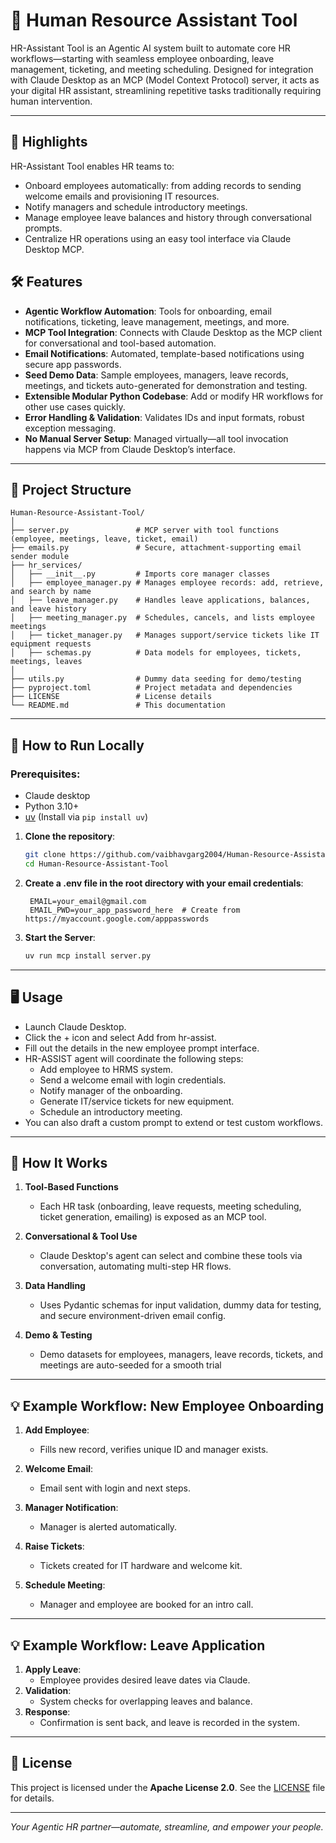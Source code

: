 # 🤖 Human Resource Assistant Tool

HR-Assistant Tool is an Agentic AI system built to automate core HR workflows—starting with seamless employee onboarding, leave management, ticketing, and meeting scheduling. Designed for integration with Claude Desktop as an MCP (Model Context Protocol) server, it acts as your digital HR assistant, streamlining repetitive tasks traditionally requiring human intervention.

---

<!-- ## 🎥 Presentation
Watch the full project presentation here: **[Human Resource Assistant Tool](https://vaibhav-project.my.canva.site/e-commerce-chat-assistant-presentation)**

--- -->

## 🌟 Highlights
HR-Assistant Tool enables HR teams to:

- Onboard employees automatically: from adding records to sending welcome emails and provisioning IT resources.
- Notify managers and schedule introductory meetings.
- Manage employee leave balances and history through conversational prompts.
- Centralize HR operations using an easy tool interface via Claude Desktop MCP.

## 🛠 Features  
- **Agentic Workflow Automation**: Tools for onboarding, email notifications, ticketing, leave management, meetings, and more.
- **MCP Tool Integration**: Connects with Claude Desktop as the MCP client for conversational and tool-based automation.
- **Email Notifications**: Automated, template-based notifications using secure app passwords.
- **Seed Demo Data**: Sample employees, managers, leave records, meetings, and tickets auto-generated for demonstration and testing.
- **Extensible Modular Python Codebase**: Add or modify HR workflows for other use cases quickly.
- **Error Handling & Validation**: Validates IDs and input formats, robust exception messaging.
- **No Manual Server Setup**: Managed virtually—all tool invocation happens via MCP from Claude Desktop’s interface. 

---

## 📂 Project Structure

```
Human-Resource-Assistant-Tool/
│
├── server.py               # MCP server with tool functions (employee, meetings, leave, ticket, email)
├── emails.py               # Secure, attachment-supporting email sender module
├── hr_services/
│   ├── __init__.py         # Imports core manager classes
│   ├── employee_manager.py # Manages employee records: add, retrieve, and search by name
│   ├── leave_manager.py    # Handles leave applications, balances, and leave history
│   ├── meeting_manager.py  # Schedules, cancels, and lists employee meetings
│   ├── ticket_manager.py   # Manages support/service tickets like IT equipment requests
│   ├── schemas.py          # Data models for employees, tickets, meetings, leaves
│
├── utils.py                # Dummy data seeding for demo/testing
├── pyproject.toml          # Project metadata and dependencies
├── LICENSE                 # License details
└── README.md               # This documentation
```

---

## 🚀 How to Run Locally  

### Prerequisites:
- Claude desktop  
- Python 3.10+
- [uv](https://github.com/astral-sh/uv) (Install via `pip install uv`)

1. **Clone the repository**:
   ```bash
   git clone https://github.com/vaibhavgarg2004/Human-Resource-Assistant-Tool.git
   cd Human-Resource-Assistant-Tool
   ```
2. **Create a .env file in the root directory with your email credentials**:   
   ```text
    EMAIL=your_email@gmail.com
    EMAIL_PWD=your_app_password_here  # Create from https://myaccount.google.com/apppasswords
   ```
3. **Start the Server**:
    ```bash
    uv run mcp install server.py
   ```

---

## 🖥️ Usage
- Launch Claude Desktop.
- Click the + icon and select Add from hr-assist.
- Fill out the details in the new employee prompt interface.
- HR-ASSIST agent will coordinate the following steps:
    - Add employee to HRMS system.
    - Send a welcome email with login credentials.
    - Notify manager of the onboarding.
    - Generate IT/service tickets for new equipment.
    - Schedule an introductory meeting.
- You can also draft a custom prompt to extend or test custom workflows.

---

## 🧠 How It Works

1. **Tool-Based Functions**  
   - Each HR task (onboarding, leave requests, meeting scheduling, ticket generation, emailing) is exposed as an MCP tool.

2. **Conversational & Tool Use**  
   - Claude Desktop's agent can select and combine these tools via conversation, automating multi-step HR flows.  

3. **Data Handling**  
   - Uses Pydantic schemas for input validation, dummy data for testing, and secure environment-driven email config.

4. **Demo & Testing**
   - Demo datasets for employees, managers, leave records, tickets, and meetings are auto-seeded for a smooth trial

---

## 💡 Example Workflow: New Employee Onboarding
1. **Add Employee**:
   - Fills new record, verifies unique ID and manager exists.

2. **Welcome Email**:
   - Email sent with login and next steps.

3. **Manager Notification**:
   - Manager is alerted automatically.

4. **Raise Tickets**:
   - Tickets created for IT hardware and welcome kit.

5. **Schedule Meeting**:
   - Manager and employee are booked for an intro call.

---

## 💡 Example Workflow: Leave Application
1. **Apply Leave**:
   - Employee provides desired leave dates via Claude.
2. **Validation**:
   - System checks for overlapping leaves and balance.
3. **Response**:
   - Confirmation is sent back, and leave is recorded in the system.

---

<!-- ## 🖼️ Application Snapshot

![Application UI](chat_assistant_ui_preview.png)

--- -->

## 📄 License
This project is licensed under the **Apache License 2.0**. See the [LICENSE](./LICENSE) file for details.

---

*Your Agentic HR partner—automate, streamline, and empower your people.*

